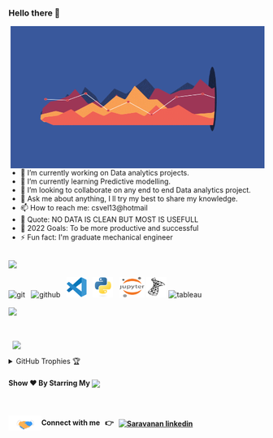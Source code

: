 ### Hello there 👋

<img align= "right" alt="GIF" width="500px" height="280px" src="https://github.com/Saravanan-SD/Saravanan-SD/blob/master/Images/profile.gif/">

- 🔭 I’m currently working on Data analytics projects.
- 🌱 I’m currently learning Predictive modelling.
- 👯 I’m looking to collaborate on any end to end Data analytics project.
- 💬 Ask me about anything, I ll try my best to share my knowledge.
- 📫 How to reach me: csvel13@hotmail
- 💭 Quote: NO DATA IS CLEAN BUT MOST IS USEFULL
- 🥅 2022 Goals: To be more productive and successful 
- ⚡ Fun fact: I'm graduate mechanical engineer

<br>
<img height="30" src="https://img.shields.io/badge/Languages and  tools- 🧮-lightblue.svg?&style=for-the-badge&logo=KushalDas&logoColor=blue" />
<p align="left"><img src="https://www.vectorlogo.zone/logos/git-scm/git-scm-icon.svg" alt="git" width="40" height="40"/> &nbsp;
<img alt="github"  src="https://img.icons8.com/ios-glyphs/240/000000/github.png"width="40" height="40"> &nbsp;
<img src="https://github.com/devicons/devicon/blob/master/icons/vscode/vscode-original.svg" alt="vscode" width="40" height="40"/>&nbsp;&nbsp;
<img src="https://github.com/Kushal997-das/Kushal997-das/blob/master/Profile%20generator/python-original.svg" alt="python" width="40" height="40"/> &nbsp;
<img alt="jupyter"  src="https://github.com/devicons/devicon/blob/master/icons/jupyter/jupyter-original-wordmark.svg"width="50" height="40" /> 
<img src="https://github.com/devicons/devicon/blob/master/icons/microsoftsqlserver/microsoftsqlserver-plain.svg" alt="mssql" width="40" height="40"/> 
<img src="https://github.com/microsoft/PowerBI-Icons/blob/main/PNG/Power-BI.png?raw=true" alt="tableau" width="40" height="40"/><br>
    
<br>
<img height="27" src="https://img.shields.io/badge/Saravanan's GitHub Status --lightgreen.svg?&style=for-the-badge&logo=KushalDas&logoColor=blue" />
<p>&nbsp;
<img align="center" src="https://github-readme-stats.vercel.app/api?username=Saravanan-SD&show_icons=true&hide_border=true&show_owner=true&title_color=FFFF00&theme=dark&custom_title=HOLA! 👏&layout=compact" alt=""/>
</p>
<p>&nbsp;
<img align="center" src="https://github-readme-streak-stats.herokuapp.com/?user=Saravanan-SD&theme=radical&custom_title=streak-stats&hide_border=true&layout=compact" />
<details align="left">
<summary>GitHub Trophies 🏆</summary>
<p align="left">
  <a href="https://github.com/ryo-ma/github-profile-trophy" target="_blank">
    <img src="https://github-profile-trophy.vercel.app/?username=Saravanan-SD&theme=gruvbox&layout=compact&title_color=00FF00"/>
  </a>
</p>
</details>
    
<h4 align="left">
Show ❤️ By Starring My <a href='https://github.com/Saravanan-SD?tab=repositories'>
<img align='center'  height="22" src="https://img.shields.io/badge/Repos!😊-lightpink.svg?&style=for-the-badge&logo=Saravanan-SD&logoColor=blue" />
</a></h4>
<br>

<h4 align="left">
    <img align="center" src="https://github.com/Kushal997-das/Kushal997-das/blob/master/Profile%20generator/Handshake.gif" height="30px">Connect with me &nbsp; 👉 &nbsp;  
        <a href="https://www.linkedin.com/in/sdsaravanan">
        <img align="center"src="https://cdn.jsdelivr.net/npm/simple-icons@v3/icons/linkedin.svg" alt="Saravanan linkedin" width="24px" />
    </a>
</h4> 
